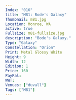 ```yaml
---
Index: "016"
title: "M81: Bode's Galaxy"
Thumbnail: m81.jpg
Location: Monroe, WA
active: true
Fullsize: m81-fullsize.jpg
description: "Bode's Galaxy." 
Type: "Galaxy"
Constellation: "Orion"
Print: Metal Glossy White
Height: 9
Width: 12
Edition: 1
Price: 160
PayPal: 
WWT: 
Venues: ["duvall"]
Tags: ["M81"]
---
```

